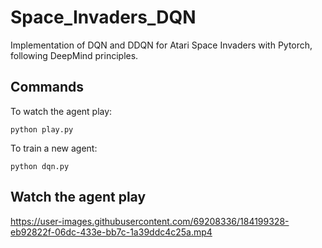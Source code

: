 # Space_Invaders_DQN

Implementation of DQN and DDQN for Atari Space Invaders with Pytorch, following DeepMind principles.

## Commands

To watch the agent play:
```
python play.py
```
To train a new agent:
```
python dqn.py
```

## Watch the agent play

https://user-images.githubusercontent.com/69208336/184199328-eb92822f-06dc-433e-bb7c-1a39ddc4c25a.mp4

